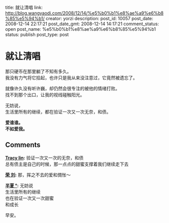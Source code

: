 title: 就让清唱
link: http://blog.wangyaodi.com/2008/12/14/%e5%b0%b1%e8%ae%a9%e6%b8%85%e5%94%b1/
creator: yorzi
description: 
post_id: 10057
post_date: 2008-12-14 22:17:21
post_date_gmt: 2008-12-14 14:17:21
comment_status: open
post_name: %e5%b0%b1%e8%ae%a9%e6%b8%85%e5%94%b1
status: publish
post_type: post

# 就让清唱

那只硬币在那里躺了不知有多久。  
我没有力气将它拾起，也许只是我从来没注意过，它竟然被遗忘了。  
  
就像许久没有听许巍，却仍然会很专注的被他的情绪打败。  
找不到那个出口，让我的视线碰触阳光。  
  
无妨说，  
生活里所有的继续，都在验证一次又一次无奈，和债。  
  
**爱谁谁。  
不如爱我。**

## Comments

**[Tracy lin](#167 "2008-12-16 23:35:38"):** 验证一次又一次的无奈，和债  
总有债主是自己的时候，那一点点的甜蜜支撑着我们继续走下去

**[荣 刘](#168 "2008-12-15 19:44:25"):** 那，挥之不去的爱和惆怅～

**[半夏 °](#169 "2008-12-15 16:01:22"):** 无妨说  
生活里所有的继续  
也在验证一次又一次甜蜜  
和成长  
  
早安。

